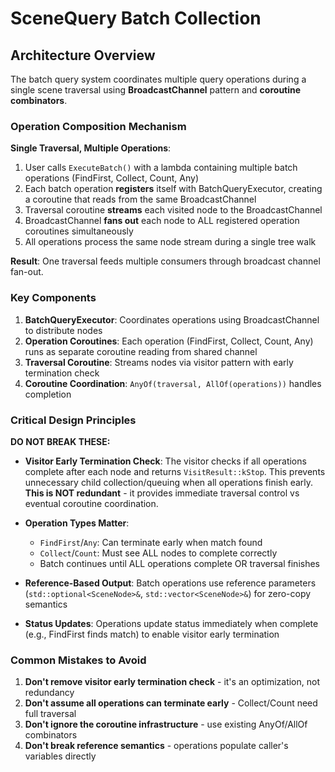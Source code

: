 # SceneQuery Batch Collection

## Architecture Overview

The batch query system coordinates multiple query operations during a single scene traversal using **BroadcastChannel** pattern and **coroutine combinators**.

### Operation Composition Mechanism

**Single Traversal, Multiple Operations**:
1. User calls `ExecuteBatch()` with a lambda containing multiple batch operations (FindFirst, Collect, Count, Any)
2. Each batch operation **registers** itself with BatchQueryExecutor, creating a coroutine that reads from the same BroadcastChannel
3. Traversal coroutine **streams** each visited node to the BroadcastChannel
4. BroadcastChannel **fans out** each node to ALL registered operation coroutines simultaneously
5. All operations process the same node stream during a single tree walk

**Result**: One traversal feeds multiple consumers through broadcast channel fan-out.

### Key Components

1. **BatchQueryExecutor**: Coordinates operations using BroadcastChannel to distribute nodes
2. **Operation Coroutines**: Each operation (FindFirst, Collect, Count, Any) runs as separate coroutine reading from shared channel
3. **Traversal Coroutine**: Streams nodes via visitor pattern with early termination check
4. **Coroutine Coordination**: `AnyOf(traversal, AllOf(operations))` handles completion

### Critical Design Principles

**DO NOT BREAK THESE:**

- **Visitor Early Termination Check**: The visitor checks if all operations complete after each node and returns `VisitResult::kStop`. This prevents unnecessary child collection/queuing when all operations finish early. **This is NOT redundant** - it provides immediate traversal control vs eventual coroutine coordination.

- **Operation Types Matter**:
  - `FindFirst`/`Any`: Can terminate early when match found
  - `Collect`/`Count`: Must see ALL nodes to complete correctly
  - Batch continues until ALL operations complete OR traversal finishes

- **Reference-Based Output**: Batch operations use reference parameters (`std::optional<SceneNode>&`, `std::vector<SceneNode>&`) for zero-copy semantics

- **Status Updates**: Operations update status immediately when complete (e.g., FindFirst finds match) to enable visitor early termination

### Common Mistakes to Avoid

1. **Don't remove visitor early termination check** - it's an optimization, not redundancy
2. **Don't assume all operations can terminate early** - Collect/Count need full traversal
3. **Don't ignore the coroutine infrastructure** - use existing AnyOf/AllOf combinators
4. **Don't break reference semantics** - operations populate caller's variables directly
